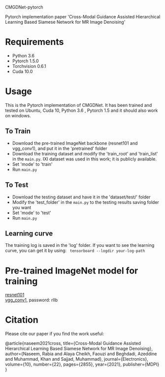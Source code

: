 CMGDNet-pytorch

Pytorch implementation paper 'Cross-Modal Guidance Assisted Hierarchical Learning Based Siamese Network for MR Image Denoising'

# Requirements
* Python 3.6 <br>
* Pytorch 1.5.0 <br>
* Torchvision 0.6.1 <br>
* Cuda 10.0

# Usage
This is the Pytorch implementation of CMGDNet. It has been trained and tested on Ubuntu, Cuda 10, Python 3.6 , Pytorch 1.5
and it should also work on windows. 

## To Train 
* Download the pre-trained ImageNet backbone (resnet101 and vgg_conv1), and put it in the 'pretrained' folder
* Download the training dataset and modify the 'train_root' and 'train_list' in the `main.py`. IXI dataset was used in this work; it is publicly available. 
* Set 'mode' to 'train'
* Run `main.py`

## To Test 
* Download the testing dataset and have it in the 'dataset/test/' folder 
* Modify the 'test_folder' in the `main.py` to the testing results saving folder you want
* Set 'mode' to 'test'
* Run `main.py`

## Learning curve
The training log is saved in the 'log' folder. If you want to see the learning curve, you can get it by using: ` tensorboard --logdir your-log-path`

# Pre-trained ImageNet model for training
[resnet101](https://download.pytorch.org/models/resnet101-5d3b4d8f.pth)<br>
[vgg_conv1](https://pan.baidu.com/s/1CJyNALzPIAiHrDSMcRO2yA), password: rllb<br>


# Citation
Please cite our paper if you find the work useful:


@article{naseem2021cross,
  title={Cross-Modal Guidance Assisted Hierarchical Learning Based Siamese Network for MR Image Denoising},
  author={Naseem, Rabia and Alaya Cheikh, Faouzi and Beghdadi, Azeddine and Muhammad, Khan and Sajjad, Muhammad},
  journal={Electronics},
  volume={10},
  number={22},
  pages={2855},
  year={2021},
  publisher={MDPI}
}


